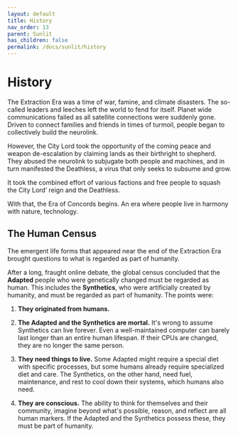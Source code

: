 ```yaml
---
layout: default
title: History
nav_order: 13
parent: Sunlit
has_children: false
permalink: /docs/sunlit/history
---
```

# History

The Extraction Era was a time of war, famine, and climate disasters. The so-called leaders and leeches left the world to fend for itself. Planet wide communications failed as all satellite connections were suddenly gone. Driven to connect families and friends in times of turmoil, people began to collectively build the neurolink.

However, the City Lord took the opportunity of the coming peace and weapon de-escalation by claiming lands as their birthright to shepherd.  They abused the neurolink to subjugate both people and machines, and in turn manifested the Deathless, a virus that only seeks to subsume and grow.

It took the combined effort of various factions and free people to squash the City Lord’ reign and the Deathless.

With that, the Era of Concords begins. An era where people live in harmony with nature, technology.

## The Human Census

The emergent life forms that appeared near the end of the Extraction Era brought questions to what is regarded as part of humanity.

After a long, fraught online debate, the global census concluded that the **Adapted** people who were genetically changed must be regarded as human. This includes the **Synthetics**, who were artificially created by humanity, and must be regarded as part of humanity. The points were:

1. **They originated from humans.**

2. **The Adapted and the Synthetics are mortal.**
It's wrong to assume Synthetics can live forever. Even a well-maintained computer can barely last longer than an entire human lifespan. If their CPUs are changed, they are no longer the same person.

3. **They need things to live.**
Some Adapted might require a special diet with specific processes, but some humans already require specialized diet and care. The Synthetics, on the other hand, need fuel, maintenance, and rest to cool down their systems, which humans also need.

4. **They are conscious.**
The ability to think for themselves and their community, imagine beyond what's possible, reason, and reflect are all human markers. If the Adapted and the Synthetics possess these, they must be part of humanity.